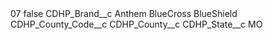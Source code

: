 <?xml version="1.0" encoding="UTF-8"?>
<CustomMetadata xmlns="http://soap.sforce.com/2006/04/metadata" xmlns:xsi="http://www.w3.org/2001/XMLSchema-instance" xmlns:xsd="http://www.w3.org/2001/XMLSchema">
    <label>07</label>
    <protected>false</protected>
    <values>
        <field>CDHP_Brand__c</field>
        <value xsi:type="xsd:string">Anthem BlueCross BlueShield</value>
    </values>
    <values>
        <field>CDHP_County_Code__c</field>
        <value xsi:nil="true"/>
    </values>
    <values>
        <field>CDHP_County__c</field>
        <value xsi:nil="true"/>
    </values>
    <values>
        <field>CDHP_State__c</field>
        <value xsi:type="xsd:string">MO</value>
    </values>
</CustomMetadata>
